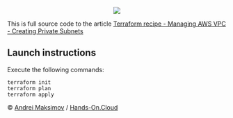 <p align="center">
  <a href="https://hands-on.cloud/terraform-recipe-managing-aws-vpc-creating-private-subnets/" target="_blank"><img src="https://raw.githubusercontent.com/hands-on-cloud/hands-on.cloud/master/src/pages/Terraform%20recipe%20-%20Managing%20AWS%20VPC%20-%20Creating%20Private%20Subnets/Terraform-recipe-Managing-AWS-VPC-Creating-Private-Subnets.png"></a>
</p>

This is full source code to the article [Terraform recipe - Managing AWS VPC - Creating Private Subnets](https://hands-on.cloud/terraform-recipe-managing-aws-vpc-creating-private-subnets/)

## Launch instructions

Execute the following commands:

```
terraform init
terraform plan
terraform apply
```

&copy; [Andrei Maksimov](https://www.linkedin.com/in/avmaksimov/) / [Hands-On.Cloud](https://hands-on.cloud)
